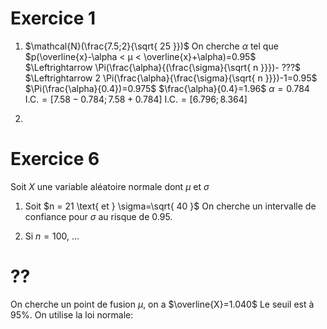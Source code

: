 # Exercice 1
1) $\mathcal{N}(\frac{7.5;2}{\sqrt{ 25 }})$
	   On cherche $\alpha$ tel que $p(\overline{x}-\alpha < µ < \overline{x}+\alpha)=0.95$
	   $\Leftrightarrow \Pi(\frac{\alpha}{(\frac{\sigma}{\sqrt{ n }}})- ???$
	   $\Leftrightarrow 2 \Pi(\frac{\alpha}{\frac{\sigma}{\sqrt{ n }}})-1=0.95$
	$\Pi(\frac{\alpha}{0.4})=0.975$
	$\frac{\alpha}{0.4}=1.96$
	$\alpha=0.784$
	$\text{I.C.}=[7.58 - 0.784; 7.58 + 0.784]$
	$\text{I.C.}=[6.796; 8.364]$

2) 

# Exercice 6

Soit $X$ une variable aléatoire normale dont $µ \text{ et } \sigma$ 
1. Soit $n = 21 \text{ et } \sigma=\sqrt{ 40 }$
   On cherche un intervalle de confiance pour $\sigma$ au risque de $0.95$.
   
2. Si $n=100$, ...


# ??

On cherche un point de fusion $µ$, on a $\overline{X}=1.040$
Le seuil est à $95\%$.
On utilise la loi normale:
